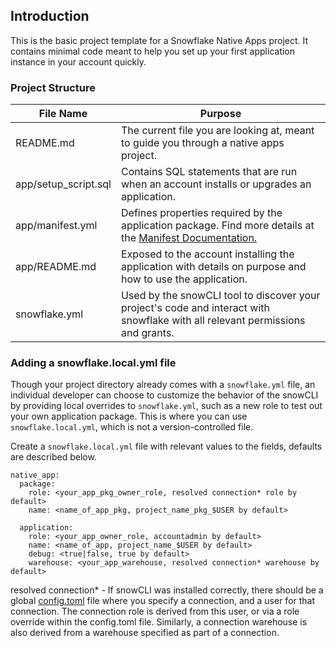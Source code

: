 ## Introduction

This is the basic project template for a Snowflake Native Apps project. It contains minimal code meant to help you set up your first application instance in your account quickly.

### Project Structure
| File Name | Purpose |
| --------- | ------- |
| README.md | The current file you are looking at, meant to guide you through a native apps project. |
| app/setup_script.sql | Contains SQL statements that are run when an account installs or upgrades an application. |
| app/manifest.yml | Defines properties required by the application package. Find more details at the [Manifest Documentation.](https://docs.snowflake.com/en/developer-guide/native-apps/creating-manifest)
| app/README.md | Exposed to the account installing the application with details on purpose and how to use the application. |
| snowflake.yml | Used by the snowCLI tool to discover your project's code and interact with snowflake with all relevant permissions and grants. |

### Adding a snowflake.local.yml file
Though your project directory already comes with a `snowflake.yml` file, an individual developer can choose to customize the behavior of the snowCLI by providing local overrides to `snowflake.yml`, such as a new role to test out your own application package. This is where you can use `snowflake.local.yml`, which is not a version-controlled file.

Create a `snowflake.local.yml` file with relevant values to the fields, defaults are described below.
```
native_app:
  package:
    role: <your_app_pkg_owner_role, resolved connection* role by default>
    name: <name_of_app_pkg, project_name_pkg_$USER by default>

  application:
    role: <your_app_owner_role, accountadmin by default>
    name: <name_of_app, project_name_$USER by default>
    debug: <true|false, true by default>
    warehouse: <your_app_warehouse, resolved connection* warehouse by default>

```
resolved connection* - If snowCLI was installed correctly, there should be a global [config.toml](https://docs.snowflake.com/LIMITEDACCESS/snowcli/connecting/connect#how-to-add-snowflake-credentials-using-a-configuration-file) file where you specify a connection, and a user for that connection. The connection role is derived from this user, or via a role override within the config.toml file. Similarly, a connection warehouse is also derived from a warehouse specified as part of a connection.
